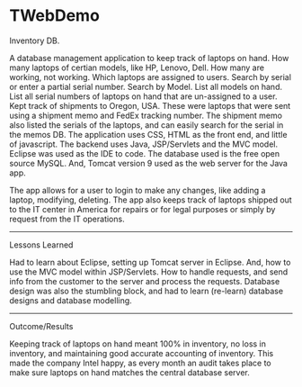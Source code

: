 # TWebDemo
Inventory DB.

A database management application to keep track of laptops on hand. How many laptops of certian models, like HP, Lenovo, Dell.
How many are working, not working.
Which laptops are assigned to users.
Search by serial or enter a partial serial number.
Search by Model.
List all models on hand.
List all serial numbers of laptops on hand that are un-assigned to a user.
Kept track of shipments to Oregon, USA. These were laptops that were sent using a shipment memo and FedEx tracking number.
The shipment memo also listed the serials of the laptops, and can easily search for the serial in the memos DB.
The application uses CSS, HTML as the front end, and little of javascript.
The backend uses Java, JSP/Servlets and the MVC model.
Eclipse was used as the IDE to code.
The database used is the free open source MySQL.
And, Tomcat version 9 used as the web server for the Java app.

The app allows for a user to login to make any changes, like adding a laptop, modifying, deleting.
The app also keeps track of laptops shipped out to the IT center in America for repairs or for legal purposes or simply by request from the IT operations.

-------------------------------------------

Lessons Learned

Had to learn about Eclipse, setting up Tomcat server in Eclipse. And, how to use the MVC model within JSP/Servlets.
How to handle requests, and send info from the customer to the server and process the requests.
Database design was also the stumbling block, and had to learn (re-learn) database designs and database modelling.

---------------------------------------------

Outcome/Results

Keeping track of laptops on hand meant 100% in inventory, no loss in inventory, and maintaining good accurate accounting of inventory.
This made the company Intel happy, as every month an audit takes place to make sure laptops on hand matches the central database server.
